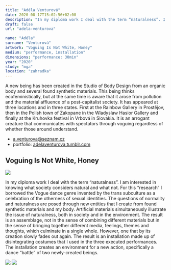 ```yaml
---
title: "Adéla Venturová"
date: 2020-08-17T15:02:56+02:00
description: "In my diploma work I deal with the term “naturalness”. I am interested in knowing what society considers natural and what not."
draft: false
url: "adela-venturova"

name: "Adéla"
surname: "Venturová"
artwork: "Voguing Is Not White, Honey"
medium: "performance, installation"
dimensions: "performance: 30min"
year: "2020"
study: "mga"
location: "zahradka"
---
```


A new being has been created in the Studio of Body Design from an organic body and several found synthetic materials. This being thinks ecofeministically, but at the same time is aware that it arose from pollution and the material affluence of a post-capitalist society. It has appeared at three locations and in three states. First at the Rainbow Gallery in Prostějov, then in the Polish town of Zakopane in the Wladyslaw Hasior Gallery and finally at the Kruhovka festival in Vrbová in Slovakia. It is an arrogant creature that communicates with spectators through voguing regardless of whether those around understand.

* a.venturova@seznam.cz
* portfolio: [adelaventurova.tumblr.com](https://adelaventurova.tumblr.com/)


## Voguing Is Not White, Honey

![](/2020/venturova/1.jpg)

In my diploma work I deal with the term “naturalness”. I am interested in knowing what society considers natural and what not. For this “research“ I borrowed the Vogue dance genre invented by the trans subculture as a celebration of the otherness of sexual identities. The questions of normality and naturalness are posed through new entities that I create from found synthetic materials and my body. Artificial materials simultaneously illustrate the issue of naturalness, both in society and in the environment. The result is an assemblage, not in the sense of combining different materials but in the sense of bringing together different media, feelings, themes and thoughts, which culminate in a single whole. However, one that by its creation slowly fades out again. The result is an installation made up of disintegrating costumes that I used in the three executed performances. The installation creates an environment for a new action, specifically a dance “battle” of two newly-created beings.

![](/2020/venturova/2.jpg)
![](/2020/venturova/3.jpg)
